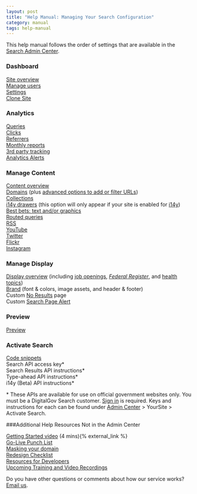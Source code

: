 ```yaml
---
layout: post
title: "Help Manual: Managing Your Search Configuration"
category: manual
tags: help-manual
---
```


This help manual follows the order of settings that are available in the [Search Admin Center](https://search.usa.gov/sites/).


### <i class="icon-dashboard"></i> Dashboard

[Site overview](/manual/site-overview.html)    
[Manage users](/manual/users.html)    
[Settings](/manual/settings.html)    
[Clone Site](/manual/clone-site.html)

### <i class="icon-bar-chart"></i> Analytics

[Queries](/manual/queries.html)    
[Clicks](/manual/clicks.html)    
[Referrers](/manual/referrers.html)    
[Monthly reports](/manual/monthly-reports.html)    
[3rd party tracking](/manual/third-party.html)  
[Analytics Alerts](/manual/analytics-alerts.html)  

### <i class="icon-file"></i> Manage Content

[Content overview](/manual/content-overview.html)    
[Domains](/manual/domains.html) (plus [advanced options to add or filter URLs](/manual/domains-advanced.html))    
[Collections](/manual/collections.html)    
[i14y drawers](/manual/i14y-drawers.html) (this option will only appear if your site is enabled for [i14y](http://search.digitalgov.gov/developer/i14y.html))   
[Best bets: text and/or graphics](/manual/best-bets.html)    
[Routed queries](/manual/routed-queries.html)    
[RSS](/manual/rss.html)    
[YouTube](/manual/youtube.html)    
[Twitter](/manual/twitter.html)    
[Flickr](/manual/flickr.html)    
[Instagram](/manual/instagram.html)    

### <i class="icon-desktop"></i> Manage Display

[Display overview](/manual/display-overview.html) (including [job openings](/manual/govbox-jobs.html), [*Federal Register*](/manual/govbox-federal-register.html), and [health topics](/manual/govbox-health.html))    
[Brand](/manual/brand.html) (font & colors, image assets, and header & footer)    
Custom [No Results](/manual/no-results.html) page    
Custom [Search Page Alert](/manual/system-alert.html)    

### <i class="icon-eye-open"></i> Preview

[Preview](/manual/preview.html)    

### <i class="icon-code"></i> Activate Search

[Code snippets](/manual/code.html)    
Search API access key\*    
Search Results API instructions\*    
Type-ahead API instructions\*    
i14y (Beta) API instructions\*    

\* These APIs are available for use on official government websites only. You must be a DigitalGov Search customer. [Sign in](https://search.usa.gov/sites) is required. Keys and instructions for each can be found under [Admin Center](https://search.usa.gov/sites/) > YourSite > Activate Search.

###Additional Help Resources Not in the Admin Center

[Getting Started video](https://www.youtube.com/watch?v=TnlpuudK_WY) (4 mins){% external_link %}    
[Go-Live Punch List](/blog/go-live.html)      
[Masking your domain](/manual/cname.html)  
[Redesign Checklist](/blog/redesign.html)    
[Resources for Developers](http://search.digitalgov.gov/developer/index.html)     
[Upcoming Training and Video Recordings](/manual/training.html)    

Do you have other questions or comments about how our service works? [Email us](search@support.digitalgov.gov). 
